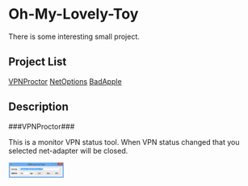 Oh-My-Lovely-Toy
========
There is some interesting small project.

Project List
---
[VPNProctor](https://github.com/5loyd/Oh-My-Lovely-Toy/tree/master/VPNProctor)
[NetOptions](#)
[BadApple](#)

Description
---
###VPNProctor###

This is a monitor VPN status tool. When VPN status changed that you selected net-adapter will be closed.

<img src="https://github.com/5loyd/Oh-My-Lovely-Toy/raw/master/guis/vpnproctor.png" style="width:110px" />
